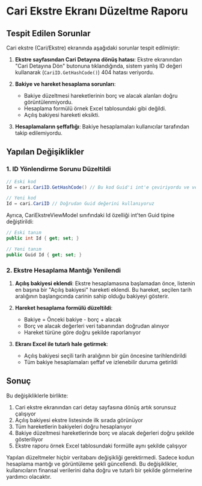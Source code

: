 # Cari Ekstre Ekranı Düzeltme Raporu

## Tespit Edilen Sorunlar

Cari ekstre (Cari/Ekstre) ekranında aşağıdaki sorunlar tespit edilmiştir:

1. **Ekstre sayfasından Cari Detayına dönüş hatası**: Ekstre ekranından "Cari Detayına Dön" butonuna tıklandığında, sistem yanlış ID değeri kullanarak (`CariID.GetHashCode()`) 404 hatası veriyordu.

2. **Bakiye ve hareket hesaplama sorunları**: 
   - Bakiye düzeltmesi hareketlerinin borç ve alacak alanları doğru görüntülenmiyordu.
   - Hesaplama formülü örnek Excel tablosundaki gibi değildi.
   - Açılış bakiyesi hareketi eksikti.

3. **Hesaplamaların şeffaflığı**: Bakiye hesaplamaları kullanıcılar tarafından takip edilemiyordu.

## Yapılan Değişiklikler

### 1. ID Yönlendirme Sorunu Düzeltildi

```csharp
// Eski kod
Id = cari.CariID.GetHashCode() // Bu kod Guid'i int'e çeviriyordu ve veri kaybına neden oluyordu

// Yeni kod  
Id = cari.CariID // Doğrudan Guid değerini kullanıyoruz
```

Ayrıca, CariEkstreViewModel sınıfındaki Id özelliği int'ten Guid tipine değiştirildi:

```csharp
// Eski tanım
public int Id { get; set; }

// Yeni tanım
public Guid Id { get; set; }
```

### 2. Ekstre Hesaplama Mantığı Yenilendi

1. **Açılış bakiyesi eklendi**: Ekstre hesaplamasına başlamadan önce, listenin en başına bir "Açılış bakiyesi" hareketi eklendi. Bu hareket, seçilen tarih aralığının başlangıcında carinin sahip olduğu bakiyeyi gösterir.

2. **Hareket hesaplama formülü düzeltildi**:
   - Bakiye = Önceki bakiye - borç + alacak
   - Borç ve alacak değerleri veri tabanından doğrudan alınıyor
   - Hareket türüne göre doğru şekilde raporlanıyor

3. **Ekranı Excel ile tutarlı hale getirmek**:
   - Açılış bakiyesi seçili tarih aralığının bir gün öncesine tarihlendirildi
   - Tüm bakiye hesaplamaları şeffaf ve izlenebilir duruma getirildi

## Sonuç

Bu değişikliklerle birlikte:

1. Cari ekstre ekranından cari detay sayfasına dönüş artık sorunsuz çalışıyor
2. Açılış bakiyesi ekstre listesinde ilk sırada görünüyor
3. Tüm hareketlerin bakiyeleri doğru hesaplanıyor
4. Bakiye düzeltmesi hareketlerinde borç ve alacak değerleri doğru şekilde gösteriliyor
5. Ekstre raporu örnek Excel tablosundaki formülle aynı şekilde çalışıyor

Yapılan düzeltmeler hiçbir veritabanı değişikliği gerektirmedi. Sadece kodun hesaplama mantığı ve görüntüleme şekli güncellendi. Bu değişiklikler, kullanıcıların finansal verilerini daha doğru ve tutarlı bir şekilde görmelerine yardımcı olacaktır. 